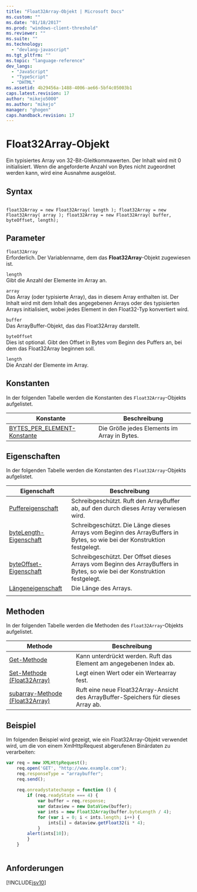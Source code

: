 ```yaml
---
title: "Float32Array-Objekt | Microsoft Docs"
ms.custom: ""
ms.date: "01/18/2017"
ms.prod: "windows-client-threshold"
ms.reviewer: ""
ms.suite: ""
ms.technology: 
  - "devlang-javascript"
ms.tgt_pltfrm: ""
ms.topic: "language-reference"
dev_langs: 
  - "JavaScript"
  - "TypeScript"
  - "DHTML"
ms.assetid: 4b29456a-1488-4006-ae66-5bf4c05003b1
caps.latest.revision: 17
author: "mikejo5000"
ms.author: "mikejo"
manager: "ghogen"
caps.handback.revision: 17
---
```

# Float32Array-Objekt
Ein typisiertes Array von 32\-Bit\-Gleitkommawerten.  Der Inhalt wird mit 0 initialisiert.  Wenn die angeforderte Anzahl von Bytes nicht zugeordnet werden kann, wird eine Ausnahme ausgelöst.  
  
## Syntax  
  
```  
  
float32Array = new Float32Array( length ); float32Array = new Float32Array( array ); float32Array = new Float32Array( buffer, byteOffset, length);  
```  
  
## Parameter  
 `float32Array`  
 Erforderlich.  Der Variablenname, dem das **Float32Array**\-Objekt zugewiesen ist.  
  
 `length`  
 Gibt die Anzahl der Elemente im Array an.  
  
 `array`  
 Das Array \(oder typisierte Array\), das in diesem Array enthalten ist.  Der Inhalt wird mit dem Inhalt des angegebenen Arrays oder des typisierten Arrays initialisiert, wobei jedes Element in den Float32\-Typ konvertiert wird.  
  
 `buffer`  
 Das ArrayBuffer\-Objekt, das das Float32Array darstellt.  
  
 `byteOffset`  
 Dies ist optional.  Gibt den Offset in Bytes vom Beginn des Puffers an, bei dem das Float32Array beginnen soll.  
  
 `length`  
 Die Anzahl der Elemente im Array.  
  
## Konstanten  
 In der folgenden Tabelle werden die Konstanten des `Float32Array`\-Objekts aufgelistet.  
  
|Konstante|Beschreibung|  
|---------------|------------------|  
|[BYTES\_PER\_ELEMENT\-Konstante](../../javascript/reference/bytes-per-element-constant-float32array.md)|Die Größe jedes Elements im Array in Bytes.|  
  
## Eigenschaften  
 In der folgenden Tabelle werden die Konstanten des `Float32Array`\-Objekts aufgelistet.  
  
|Eigenschaft|Beschreibung|  
|-----------------|------------------|  
|[Puffereigenschaft](../../javascript/reference/buffer-property-float32array.md)|Schreibgeschützt.  Ruft den ArrayBuffer ab, auf den durch dieses Array verwiesen wird.|  
|[byteLength\-Eigenschaft](../../javascript/reference/bytelength-property-float32array.md)|Schreibgeschützt.  Die Länge dieses Arrays vom Beginn des ArrayBuffers in Bytes, so wie bei der Konstruktion festgelegt.|  
|[byteOffset\-Eigenschaft](../../javascript/reference/byteoffset-property-float32array.md)|Schreibgeschützt.  Der Offset dieses Arrays vom Beginn des ArrayBuffers in Bytes, so wie bei der Konstruktion festgelegt.|  
|[Längeneigenschaft](../../javascript/reference/length-property-float32array.md)|Die Länge des Arrays.|  
|||  
  
## Methoden  
 In der folgenden Tabelle werden die Methoden des `Float32Array`\-Objekts aufgelistet.  
  
|Methode|Beschreibung|  
|-------------|------------------|  
|[Get\-Methode](../../javascript/reference/get-method-float32array.md)|Kann unterdrückt werden.  Ruft das Element am angegebenen Index ab.|  
|[Set\-Methode \(Float32Array\)](../../javascript/reference/set-method-float32array.md)|Legt einen Wert oder ein Wertearray fest.|  
|[subarray\-Methode \(Float32Array\)](../../javascript/reference/subarray-method-float32array.md)|Ruft eine neue Float32Array\-Ansicht des ArrayBuffer\-Speichers für dieses Array ab.|  
  
## Beispiel  
 Im folgenden Beispiel wird gezeigt, wie ein Float32Array\-Objekt verwendet wird, um die von einem XmlHttpRequest abgerufenen Binärdaten zu verarbeiten:  
  
```javascript  
var req = new XMLHttpRequest();  
    req.open('GET', "http://www.example.com");  
    req.responseType = "arraybuffer";  
    req.send();  
  
    req.onreadystatechange = function () {  
        if (req.readyState === 4) {  
            var buffer = req.response;  
            var dataview = new DataView(buffer);  
            var ints = new Float32Array(buffer.byteLength / 4);  
            for (var i = 0; i < ints.length; i++) {  
                ints[i] = dataview.getFloat32(i * 4);  
            }  
        alert(ints[10]);  
        }  
    }  
  
```  
  
## Anforderungen  
 [!INCLUDE[jsv10](../../javascript/reference/includes/jsv10-md.md)]